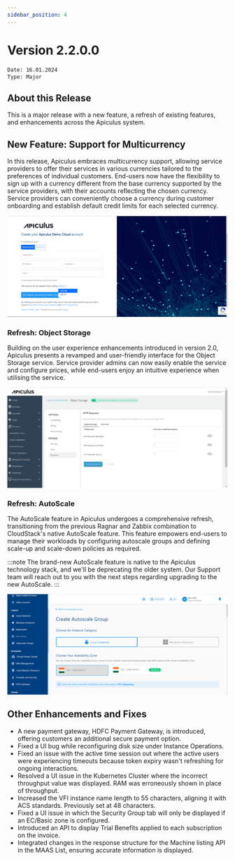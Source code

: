 ```yaml
---
sidebar_position: 4
---
```

# Version 2.2.0.0
```
Date: 16.01.2024
Type: Major
```

## About this Release

This is a major release with a new feature, a refresh of existing features, and enhancements across the Apiculus system.

## New Feature: Support for Multicurrency

In this release, Apiculus embraces multicurrency support, allowing service providers to offer their services in various currencies tailored to the preferences of individual customers. End-users now have the flexibility to sign up with a currency different from the base currency supported by the service providers, with their accounts reflecting the chosen currency. Service providers can conveniently choose a currency during customer onboarding and establish default credit limits for each selected currency.

![image](img/22001.png)

### Refresh: Object Storage

Building on the user experience enhancements introduced in version 2.0, Apiculus presents a revamped and user-friendly interface for the Object Storage service. Service provider admins can now easily enable the service and configure prices, while end-users enjoy an intuitive experience when utilising the service.

![image](img/22002.png)

### Refresh: AutoScale

The AutoScale feature in Apiculus undergoes a comprehensive refresh, transitioning from the previous Ragnar and Zabbix combination to CloudStack's native AutoScale feature. This feature empowers end-users to manage their workloads by configuring autoscale groups and defining scale-up and scale-down policies as required.

:::note
The brand-new AutoScale feature is native to the Apiculus technology stack, and we'll be deprecating the older system. Our Support team will reach out to you with the next steps regarding upgrading to the new AutoScale.
:::

![image](img/22003.png)

## Other Enhancements and Fixes

- A new payment gateway, HDFC Payment Gateway, is introduced, offering customers an additional secure payment option.
- Fixed a UI bug while reconfiguring disk size under Instance Operations.
- Fixed an issue with the active time session out where the active users were experiencing timeouts because token expiry wasn't refreshing for ongoing interactions.
- Resolved a UI issue in the Kubernetes Cluster where the incorrect throughput value was displayed. RAM was erroneously shown in place of throughput.
- Increased the VFI instance name length to 55 characters, aligning it with ACS standards. Previously set at 48 characters.
- Fixed a UI issue in which the Security Group tab will only be displayed if an EC/Basic zone is configured.
- Introduced an API to display Trial Benefits applied to each subscription on the invoice.
- Integrated changes in the response structure for the Machine listing API in the MAAS List, ensuring accurate information is displayed.





